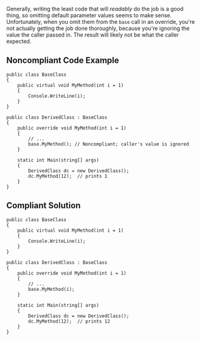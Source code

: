 
Generally, writing the least code that will *readably* do the job is a good thing, so omitting default parameter values seems to make sense. Unfortunately, when you omit them from the `base` call in an override, you're not actually getting the job done thoroughly, because you're ignoring the value the caller passed in. The result will likely not be what the caller expected.

## Noncompliant Code Example


    public class BaseClass
    {
        public virtual void MyMethod(int i = 1)
        {
            Console.WriteLine(i);
        }
    }
    
    public class DerivedClass : BaseClass
    {
        public override void MyMethod(int i = 1)
        {
            // ...
            base.MyMethod(); // Noncompliant; caller's value is ignored
        }
    
        static int Main(string[] args)
        {
            DerivedClass dc = new DerivedClass();
            dc.MyMethod(12);  // prints 1
        }
    }


## Compliant Solution


    public class BaseClass
    {
        public virtual void MyMethod(int i = 1)
        {
            Console.WriteLine(i);
        }
    }
    
    public class DerivedClass : BaseClass
    {
        public override void MyMethod(int i = 1)
        {
            // ...
            base.MyMethod(i);
        }
    
        static int Main(string[] args)
        {
            DerivedClass dc = new DerivedClass();
            dc.MyMethod(12);  // prints 12
        }
    }

